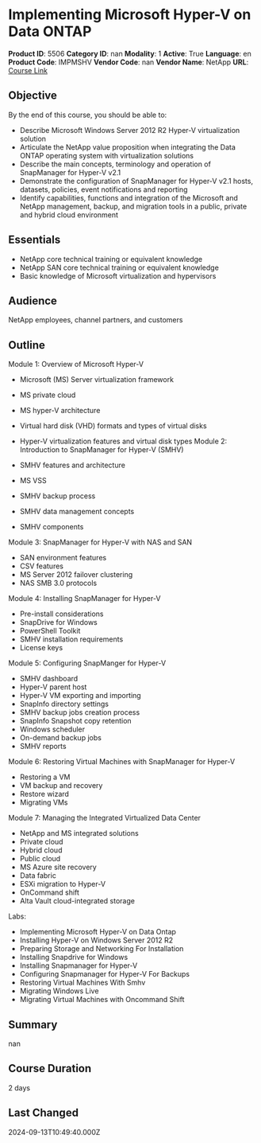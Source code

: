 # Implementing Microsoft Hyper-V on Data ONTAP

**Product ID**: 5506
**Category ID**: nan
**Modality**: 1
**Active**: True
**Language**: en
**Product Code**: IMPMSHV
**Vendor Code**: nan
**Vendor Name**: NetApp
**URL**: [Course Link](https://www.fastlaneus.com/course/netapp-impmshv)

## Objective
By the end of this course, you should be able to:


- Describe Microsoft Windows Server 2012 R2 Hyper-V virtualization solution
- Articulate the NetApp value proposition when integrating the Data ONTAP operating system with virtualization solutions
- Describe the main concepts, terminology and operation of SnapManager for Hyper-V v2.1
- Demonstrate the configuration of SnapManager for Hyper-V v2.1 hosts, datasets, policies, event notifications and reporting
- Identify capabilities, functions and integration of the Microsoft and NetApp management, backup, and migration tools in a public, private and hybrid cloud environment

## Essentials
- NetApp core technical training or equivalent knowledge
- NetApp SAN core technical training or equivalent knowledge
- Basic knowledge of Microsoft virtualization and hypervisors

## Audience
NetApp employees, channel partners, and customers

## Outline
Module 1: Overview of Microsoft Hyper-V 


- Microsoft (MS) Server virtualization framework
- MS private cloud
- MS hyper-V architecture
- Virtual hard disk (VHD) formats and types of virtual disks
- Hyper-V virtualization features and virtual disk types
Module 2: Introduction to SnapManager for Hyper-V (SMHV) 


- SMHV  features and architecture
- MS VSS
- SMHV backup process
- SMHV data management concepts
- SMHV components

Module 3: SnapManager for Hyper-V with NAS and SAN 


- SAN environment features
- CSV features
- MS Server 2012 failover clustering
- NAS SMB 3.0 protocols

Module 4: Installing SnapManager for Hyper-V 


- Pre-install considerations
- SnapDrive for Windows
- PowerShell Toolkit
- SMHV installation requirements
- License keys

Module 5: Configuring SnapManger for Hyper-V 


- SMHV dashboard
- Hyper-V parent host
- Hyper-V VM exporting and importing
- SnapInfo directory settings
- SMHV backup jobs creation process
- SnapInfo Snapshot copy retention
- Windows scheduler
- On-demand backup jobs
- SMHV reports

Module 6: Restoring Virtual Machines with SnapManager for Hyper-V 


- Restoring a VM
- VM backup and recovery
- Restore wizard
- Migrating VMs

Module 7: Managing the Integrated Virtualized Data Center 


- NetApp and MS integrated solutions 
- Private cloud
- Hybrid cloud
- Public cloud
- MS Azure site recovery
- Data fabric
- ESXi migration to Hyper-V
- OnCommand shift
- Alta Vault cloud-integrated storage

Labs:  


- Implementing Microsoft Hyper-V on Data Ontap
- Installing Hyper-V on Windows Server 2012 R2
- Preparing Storage and Networking For Installation
- Installing Snapdrive for Windows
- Installing Snapmanager for Hyper-V
- Configuring Snapmanager for Hyper-V For Backups
- Restoring Virtual Machines With Smhv
- Migrating Windows Live
- Migrating Virtual Machines with Oncommand Shift

## Summary
nan

## Course Duration
2 days

## Last Changed
2024-09-13T10:49:40.000Z

